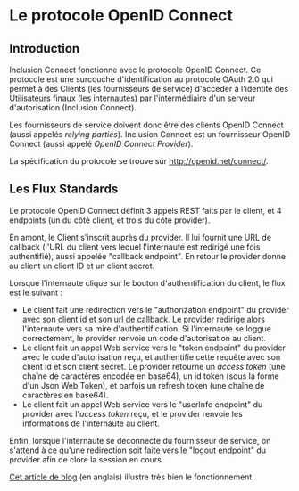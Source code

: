 # Le protocole OpenID Connect

## Introduction

Inclusion Connect fonctionne avec le protocole OpenID Connect. Ce protocole est une surcouche d'identification au protocole OAuth 2.0 qui permet à des Clients (les fournisseurs de service) d'accéder à l'identité des Utilisateurs finaux (les internautes) par l'intermédiaire d'un serveur d'autorisation (Inclusion Connect).

Les fournisseurs de service doivent donc être des clients OpenID Connect (aussi appelés _relying parties_). Inclusion Connect est un fournisseur OpenID Connect (aussi appelé _OpenID Connect Provider_).

La spécification du protocole se trouve sur http://openid.net/connect/.


## Les Flux Standards

Le protocole OpenID Connect définit 3 appels REST faits par le client, et 4 endpoints (un du côté client, et trois du côté provider).

En amont, le Client s'inscrit auprès du provider. Il lui fournit une URL de callback (l'URL du client vers lequel l'internaute est redirigé une fois authentifié), aussi appelée "callback endpoint". En retour le provider donne au client un client ID et un client secret.

Lorsque l'internaute clique sur le bouton d'authentification du client, le flux est le suivant :

- Le client fait une redirection vers le "authorization endpoint" du provider avec son client id et son url de callback. Le provider redirige alors l'internaute vers sa mire d'authentification. Si l'internaute se loggue correctement, le provider renvoie un code d'autorisation au client.
- Le client fait un appel Web service vers le "token endpoint" du provider avec le code d'autorisation reçu, et authentifie cette requête avec son client id et son client secret. Le provider retourne un _access token_ (une chaîne de caractères encodée en base64), un id token (sous la forme d'un Json Web Token), et parfois un refresh token (une chaîne de caractères en base64).
- Le client fait un appel Web service vers le "userInfo endpoint" du provider avec l'_access token_ reçu, et le provider renvoie les informations de l'internaute au client.

Enfin, lorsque l'internaute se déconnecte du fournisseur de service, on s'attend à ce qu'une redirection soit faite vers le "logout endpoint" du provider afin de clore la session en cours.

[Cet article de blog](https://developer.okta.com/blog/2019/10/21/illustrated-guide-to-oauth-and-oidc) (en anglais) illustre très bien le fonctionnement.
